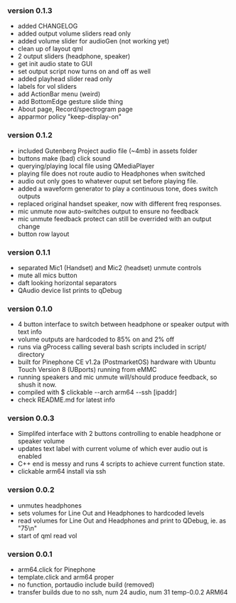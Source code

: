### version 0.1.3
- added CHANGELOG
- added output volume sliders read only
- added volume slider for audioGen (not working yet)
- clean up of layout qml
- 2 output sliders (headphone, speaker)
- get init audio state to GUI
- set output script now turns on and off as well
- added playhead slider read only
- labels for vol sliders
- add ActionBar menu (weird)
- add BottomEdge gesture slide thing
- About page, Record/spectrogram page
- apparmor policy "keep-display-on"


### version 0.1.2
- included Gutenberg Project audio file (~4mb) in assets folder
- buttons make (bad) click sound
- querying/playing local file using QMediaPlayer
- playing file does not route audio to Headphones when switched
- audio out only goes to whatever ouput set before playing file.
- added a waveform generator to play a continuous tone, does switch outputs
- replaced original handset speaker, now with different freq responses.
- mic unmute now auto-switches output to ensure no feedback
- mic unmute feedback protect can still be overrided with an output change
- button row layout

### version 0.1.1
- separated Mic1 (Handset) and Mic2 (headset) unmute controls
- mute all mics button
- daft looking horizontal separators
- QAudio device list prints to qDebug

### version 0.1.0
- 4 button interface to switch between headphone or speaker output with text info
- volume outputs are hardcoded to 85% on and 2% off
- runs via gProcess calling several bash scripts included in script/ directory
- built for Pinephone CE v1.2a (PostmarketOS) hardware with Ubuntu Touch Version 8 (UBports) running from eMMC
- running speakers and mic unmute will/should produce feedback, so shush it now.
- compiled with $ clickable --arch arm64 --ssh [ipaddr]
- check README.md for latest info

### version 0.0.3
- Simplifed interface with 2 buttons controlling to enable headphone or speaker volume
- updates text label with current volume of which ever audio out is enabled
- C++ end is messy and runs 4 scripts to achieve current function state.
- clickable arm64 install via ssh

### version 0.0.2
- unmutes headphones
- sets volumes for Line Out and Headphones to hardcoded levels
- read volumes for Line Out and Headphones and print to QDebug, ie. as "75\n"
- start of qml read vol

### version 0.0.1
- arm64.click for Pinephone
- template.click and arm64 proper
- no function, portaudio include build (removed)
- transfer builds due to no ssh, num 24 audio, num 31 temp-0.0.2 ARM64
